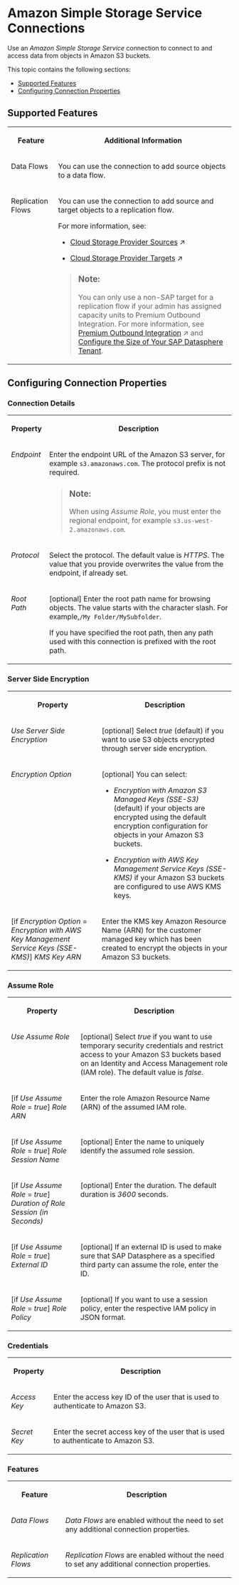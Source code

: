 <!-- loioa7b660a0a4ef4a4fbee57b44f5b2147d -->

# Amazon Simple Storage Service Connections

Use an *Amazon Simple Storage Service* connection to connect to and access data from objects in Amazon S3 buckets. 



This topic contains the following sections:

-   [Supported Features](amazon-simple-storage-service-connections-a7b660a.md#loioa7b660a0a4ef4a4fbee57b44f5b2147d__S3_usage)
-   [Configuring Connection Properties](amazon-simple-storage-service-connections-a7b660a.md#loioa7b660a0a4ef4a4fbee57b44f5b2147d__connection_properties)



<a name="loioa7b660a0a4ef4a4fbee57b44f5b2147d__S3_usage"/>

## Supported Features


<table>
<tr>
<th valign="top">

Feature

</th>
<th valign="top">

Additional Information

</th>
</tr>
<tr>
<td valign="top">

Data Flows

</td>
<td valign="top">

You can use the connection to add source objects to a data flow.

</td>
</tr>
<tr>
<td valign="top">

Replication Flows

</td>
<td valign="top">

You can use the connection to add source and target objects to a replication flow.

For more information, see:

-   [Cloud Storage Provider Sources](https://help.sap.com/viewer/24f836070a704022a40c15442163e5cf/DEV_CURRENT/en-US/4d481a2c620f4b52ba65b360299d7719.html "If you use a cloud storage provider as the source for your replication flow, you need to consider additional specifics and conditions.") :arrow_upper_right:

-   [Cloud Storage Provider Targets](https://help.sap.com/viewer/24f836070a704022a40c15442163e5cf/DEV_CURRENT/en-US/43d93a27150a4a218e3df14e3abdf456.html "If you use a cloud storage provider as the target for your replication flow, you need to consider additional specifics and conditions.") :arrow_upper_right:


> ### Note:  
> You can only use a non-SAP target for a replication flow if your admin has assigned capacity units to Premium Outbound Integration. For more information, see [Premium Outbound Integration](https://help.sap.com/viewer/24f836070a704022a40c15442163e5cf/DEV_CURRENT/en-US/4e9c6acb5d6a43fa9a6471837399e71c.html "To use a non-SAP target in a replication flow, you need premium outbound integration.") :arrow_upper_right: and [Configure the Size of Your SAP Datasphere Tenant](https://help.sap.com/docs/SAP_DATASPHERE/9f804b8efa8043539289f42f372c4862/33f8ef4ec359409fb75925a68c23ebc3.html).



</td>
</tr>
</table>



<a name="loioa7b660a0a4ef4a4fbee57b44f5b2147d__connection_properties"/>

## Configuring Connection Properties



### Connection Details


<table>
<tr>
<th valign="top">

Property

</th>
<th valign="top">

Description

</th>
</tr>
<tr>
<td valign="top">

*Endpoint* 

</td>
<td valign="top">

Enter the endpoint URL of the Amazon S3 server, for example `s3.amazonaws.com`. The protocol prefix is not required. 

> ### Note:  
> When using *Assume Role*, you must enter the regional endpoint, for example `s3.us-west-2.amazonaws.com`.



</td>
</tr>
<tr>
<td valign="top">

*Protocol* 

</td>
<td valign="top">

Select the protocol. The default value is *HTTPS*. The value that you provide overwrites the value from the endpoint, if already set. 

</td>
</tr>
<tr>
<td valign="top">

*Root Path* 

</td>
<td valign="top">

\[optional\] Enter the root path name for browsing objects. The value starts with the character slash. For example,`/My Folder/MySubfolder`. 

If you have specified the root path, then any path used with this connection is prefixed with the root path.

</td>
</tr>
</table>



### Server Side Encryption


<table>
<tr>
<th valign="top">

Property

</th>
<th valign="top">

Description

</th>
</tr>
<tr>
<td valign="top">

*Use Server Side Encryption* 

</td>
<td valign="top">

\[optional\] Select *true* \(default\) if you want to use S3 objects encrypted through server side encryption. 

</td>
</tr>
<tr>
<td valign="top">

*Encryption Option* 

</td>
<td valign="top">

\[optional\] You can select: 

-   *Encryption with Amazon S3 Managed Keys \(SSE-S3\)* \(default\) if your objects are encrypted using the default encryption configuration for objects in your Amazon S3 buckets.

-   *Encryption with AWS Key Management Service Keys \(SSE-KMS\)* if your Amazon S3 buckets are configured to use AWS KMS keys.




</td>
</tr>
<tr>
<td valign="top">

\[if *Encryption Option* = *Encryption with AWS Key Management Service Keys \(SSE-KMS\)*\] *KMS Key ARN* 

</td>
<td valign="top">

Enter the KMS key Amazon Resource Name \(ARN\) for the customer managed key which has been created to encrypt the objects in your Amazon S3 buckets. 

</td>
</tr>
</table>



### Assume Role


<table>
<tr>
<th valign="top">

Property

</th>
<th valign="top">

Description

</th>
</tr>
<tr>
<td valign="top">

*Use Assume Role* 

</td>
<td valign="top">

\[optional\] Select *true* if you want to use temporary security credentials and restrict access to your Amazon S3 buckets based on an Identity and Access Management role \(IAM role\). The default value is *false*. 

</td>
</tr>
<tr>
<td valign="top">

\[if *Use Assume Role* = *true*\] *Role ARN* 

</td>
<td valign="top">

Enter the role Amazon Resource Name \(ARN\) of the assumed IAM role. 

</td>
</tr>
<tr>
<td valign="top">

\[if *Use Assume Role* = *true*\] *Role Session Name* 

</td>
<td valign="top">

\[optional\] Enter the name to uniquely identify the assumed role session. 

</td>
</tr>
<tr>
<td valign="top">

\[if *Use Assume Role* = *true*\] *Duration of Role Session \(in Seconds\)* 

</td>
<td valign="top">

\[optional\] Enter the duration. The default duration is *3600* seconds.

</td>
</tr>
<tr>
<td valign="top">

\[if *Use Assume Role* = *true*\] *External ID* 

</td>
<td valign="top">

\[optional\] If an external ID is used to make sure that SAP Datasphere as a specified third party can assume the role, enter the ID.

</td>
</tr>
<tr>
<td valign="top">

\[if *Use Assume Role* = *true*\] *Role Policy* 

</td>
<td valign="top">

\[optional\] If you want to use a session policy, enter the respective IAM policy in JSON format.

</td>
</tr>
</table>



### Credentials


<table>
<tr>
<th valign="top">

Property

</th>
<th valign="top">

Description

</th>
</tr>
<tr>
<td valign="top">

*Access Key* 

</td>
<td valign="top">

Enter the access key ID of the user that is used to authenticate to Amazon S3. 

</td>
</tr>
<tr>
<td valign="top">

*Secret Key* 

</td>
<td valign="top">

Enter the secret access key of the user that is used to authenticate to Amazon S3. 

</td>
</tr>
</table>



### Features


<table>
<tr>
<th valign="top">

Feature

</th>
<th valign="top">

Description

</th>
</tr>
<tr>
<td valign="top">

*Data Flows*

</td>
<td valign="top">

*Data Flows* are enabled without the need to set any additional connection properties. 

</td>
</tr>
<tr>
<td valign="top">

*Replication Flows*

</td>
<td valign="top">

*Replication Flows* are enabled without the need to set any additional connection properties. 

</td>
</tr>
</table>

